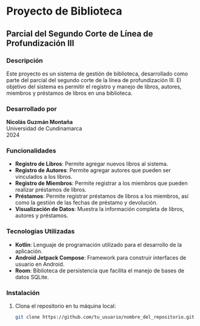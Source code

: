 # Proyecto de Biblioteca

## Parcial del Segundo Corte de Línea de Profundización III

### Descripción

Este proyecto es un sistema de gestión de biblioteca, desarrollado como parte del parcial del segundo corte de la línea de profundización III. El objetivo del sistema es permitir el registro y manejo de libros, autores, miembros y préstamos de libros en una biblioteca.

### Desarrollado por

**Nicolás Guzmán Montaña**  
Universidad de Cundinamarca  
2024

### Funcionalidades

- **Registro de Libros**: Permite agregar nuevos libros al sistema.
- **Registro de Autores**: Permite agregar autores que pueden ser vinculados a los libros.
- **Registro de Miembros**: Permite registrar a los miembros que pueden realizar préstamos de libros.
- **Préstamos**: Permite registrar préstamos de libros a los miembros, así como la gestión de las fechas de préstamo y devolución.
- **Visualización de Datos**: Muestra la información completa de libros, autores y préstamos.

### Tecnologías Utilizadas

- **Kotlin**: Lenguaje de programación utilizado para el desarrollo de la aplicación.
- **Android Jetpack Compose**: Framework para construir interfaces de usuario en Android.
- **Room**: Biblioteca de persistencia que facilita el manejo de bases de datos SQLite.

### Instalación

1. Clona el repositorio en tu máquina local:
   ```bash
   git clone https://github.com/tu_usuario/nombre_del_repositorio.git
